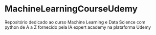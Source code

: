 # MachineLearningCourseUdemy
Repositório dedicado ao curso Machine Learning e Data Science com python de A a Z fornecido pela IA expert academy na plataforma Udemy

